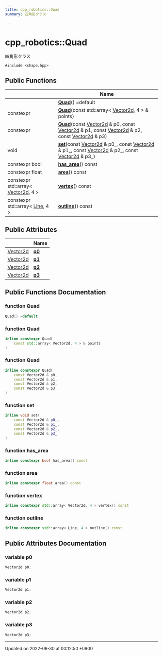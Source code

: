 ```yaml
---
title: cpp_robotics::Quad
summary: 四角形クラス 

---
```


# cpp_robotics::Quad



四角形クラス 


`#include <shape.hpp>`

## Public Functions

|                | Name           |
| -------------- | -------------- |
| | **[Quad](/cpp_robotics/doxybook/Classes/structcpp__robotics_1_1Quad/#function-quad)**() =default |
| constexpr | **[Quad](/cpp_robotics/doxybook/Classes/structcpp__robotics_1_1Quad/#function-quad)**(const std::array< [Vector2d](/cpp_robotics/doxybook/Namespaces/namespacecpp__robotics/#using-vector2d), 4 > & points) |
| constexpr | **[Quad](/cpp_robotics/doxybook/Classes/structcpp__robotics_1_1Quad/#function-quad)**(const [Vector2d](/cpp_robotics/doxybook/Namespaces/namespacecpp__robotics/#using-vector2d) & p0, const [Vector2d](/cpp_robotics/doxybook/Namespaces/namespacecpp__robotics/#using-vector2d) & p1, const [Vector2d](/cpp_robotics/doxybook/Namespaces/namespacecpp__robotics/#using-vector2d) & p2, const [Vector2d](/cpp_robotics/doxybook/Namespaces/namespacecpp__robotics/#using-vector2d) & p3) |
| void | **[set](/cpp_robotics/doxybook/Classes/structcpp__robotics_1_1Quad/#function-set)**(const [Vector2d](/cpp_robotics/doxybook/Namespaces/namespacecpp__robotics/#using-vector2d) & p0_, const [Vector2d](/cpp_robotics/doxybook/Namespaces/namespacecpp__robotics/#using-vector2d) & p1_, const [Vector2d](/cpp_robotics/doxybook/Namespaces/namespacecpp__robotics/#using-vector2d) & p2_, const [Vector2d](/cpp_robotics/doxybook/Namespaces/namespacecpp__robotics/#using-vector2d) & p3_) |
| constexpr bool | **[has_area](/cpp_robotics/doxybook/Classes/structcpp__robotics_1_1Quad/#function-has-area)**() const |
| constexpr float | **[area](/cpp_robotics/doxybook/Classes/structcpp__robotics_1_1Quad/#function-area)**() const |
| constexpr std::array< [Vector2d](/cpp_robotics/doxybook/Namespaces/namespacecpp__robotics/#using-vector2d), 4 > | **[vertex](/cpp_robotics/doxybook/Classes/structcpp__robotics_1_1Quad/#function-vertex)**() const |
| constexpr std::array< [Line](/cpp_robotics/doxybook/Classes/structcpp__robotics_1_1Line/), 4 > | **[outline](/cpp_robotics/doxybook/Classes/structcpp__robotics_1_1Quad/#function-outline)**() const |

## Public Attributes

|                | Name           |
| -------------- | -------------- |
| [Vector2d](/cpp_robotics/doxybook/Namespaces/namespacecpp__robotics/#using-vector2d) | **[p0](/cpp_robotics/doxybook/Classes/structcpp__robotics_1_1Quad/#variable-p0)**  |
| [Vector2d](/cpp_robotics/doxybook/Namespaces/namespacecpp__robotics/#using-vector2d) | **[p1](/cpp_robotics/doxybook/Classes/structcpp__robotics_1_1Quad/#variable-p1)**  |
| [Vector2d](/cpp_robotics/doxybook/Namespaces/namespacecpp__robotics/#using-vector2d) | **[p2](/cpp_robotics/doxybook/Classes/structcpp__robotics_1_1Quad/#variable-p2)**  |
| [Vector2d](/cpp_robotics/doxybook/Namespaces/namespacecpp__robotics/#using-vector2d) | **[p3](/cpp_robotics/doxybook/Classes/structcpp__robotics_1_1Quad/#variable-p3)**  |

## Public Functions Documentation

### function Quad

```cpp
Quad() =default
```


### function Quad

```cpp
inline constexpr Quad(
    const std::array< Vector2d, 4 > & points
)
```


### function Quad

```cpp
inline constexpr Quad(
    const Vector2d & p0,
    const Vector2d & p1,
    const Vector2d & p2,
    const Vector2d & p3
)
```


### function set

```cpp
inline void set(
    const Vector2d & p0_,
    const Vector2d & p1_,
    const Vector2d & p2_,
    const Vector2d & p3_
)
```


### function has_area

```cpp
inline constexpr bool has_area() const
```


### function area

```cpp
inline constexpr float area() const
```


### function vertex

```cpp
inline constexpr std::array< Vector2d, 4 > vertex() const
```


### function outline

```cpp
inline constexpr std::array< Line, 4 > outline() const
```


## Public Attributes Documentation

### variable p0

```cpp
Vector2d p0;
```


### variable p1

```cpp
Vector2d p1;
```


### variable p2

```cpp
Vector2d p2;
```


### variable p3

```cpp
Vector2d p3;
```


-------------------------------

Updated on 2022-09-30 at 00:12:50 +0900